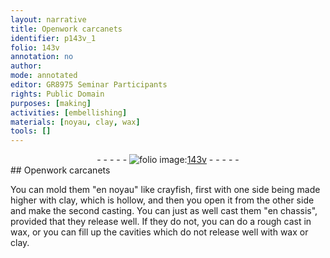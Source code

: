 ```yaml
---
layout: narrative
title: Openwork carcanets
identifier: p143v_1
folio: 143v
annotation: no
author:
mode: annotated
editor: GR8975 Seminar Participants
rights: Public Domain
purposes: [making]
activities: [embellishing]
materials: [noyau, clay, wax]
tools: []
---
```


 <div class="folio" align="center">- - - - - <a href="http://gallica.bnf.fr/ark:/12148/btv1b10500001g/f292.image" target="_blank"><img src="https://cu-mkp.github.io/GR8975-edition/assets/photo-icon.png" alt="folio image: " style="display:inline-block; margin-bottom:-3px;"/>143v</a> - - - - - </div> 
## Openwork carcanets 

  <span class="activity"></span> 
 You can mold them "en <span class="material">noyau</span>" like <span class="animal">crayfish</span>, first with one side being made higher with <span class="material">clay</span>, which is hollow, and then you open it from the other side and make the second casting. You can just as well cast them "en chassis", provided that they release well. If they do not, you can do a rough cast in <span class="material">wax</span>, or you can fill up the cavities which do not release well with <span class="material">wax</span> or <span class="material">clay</span>. 
 
